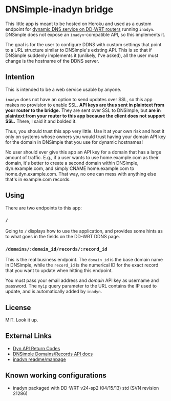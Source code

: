 DNSimple-inadyn bridge
======================

This little app is meant to be hosted on Heroku and used as a custom endpoint
for [dynamic DNS service on DD-WRT
routers](http://www.dd-wrt.com/wiki/index.php/Dynamic_DNS) running `inadyn`.
DNSimple does not expose an `inadyn`-compatible API, so this implements it.

The goal is for the user to configure DDNS with custom settings that point to
a URL structure similar to DNSimple's existing API. This is so that if DNSimple
suddenly implements it (unlikely, I've asked), all the user must change is the
hostname of the DDNS server.

Intention
---------

This is intended to be a web service usable by anyone.

`inadyn` does not have an option to send updates over SSL, so this app makes no
provision to enable SSL. **API keys are thus sent in plaintext from your router
to the bridge.** They are sent over SSL to DNSimple, but **are in plaintext from
your router to this app because the client does not support SSL.** There, I said
it and bolded it.

Thus, you should trust this app very little. Use it at your own risk and host it
only on systems whose owners you would trust having your domain API key for the
domain in DNSimple that you use for dynamic hostnames!

No user should ever give this app an API key for a domain that has a large
amount of traffic. E.g., if a user wants to use home.example.com as their domain,
it's better to create a second domain within DNSimple, dyn.example.com, and
simply CNAME home.example.com to home.dyn.example.com. That way, no one can mess
with anything else that's in example.com records.

Using
-----

There are two endpoints to this app:

### `/`

Going to `/` displays how to use the application, and provides some hints as to
what goes in the fields on the DD-WRT DDNS page.

### `/domains/:domain_id/records/:record_id`

This is the real business endpoint. The `domain_id` is the base domain name in
DNSimple, while the `record_id` is the numerical ID for the exact record that
you want to update when hitting this endpoint.

You must pass your email address and *domain* API key as username and password.
The `myip` query parameter to the URL contains the IP used to update, and is
automatically added by `inadyn`.

License
-------

MIT. Look it up.

External Links
--------------

* [Dyn API Return Codes](http://dyn.com/support/developers/api/return-codes/)
* [DNSimple Domains/Records API docs](http://developer.dnsimple.com/domains/records/)
* [inadyn readme/manpage](http://inatech.eu/inadyn/readme.html)

Known working configurations
----------------------------

* inadyn packaged with DD-WRT v24-sp2 (04/15/13) std (SVN revision 21286)
